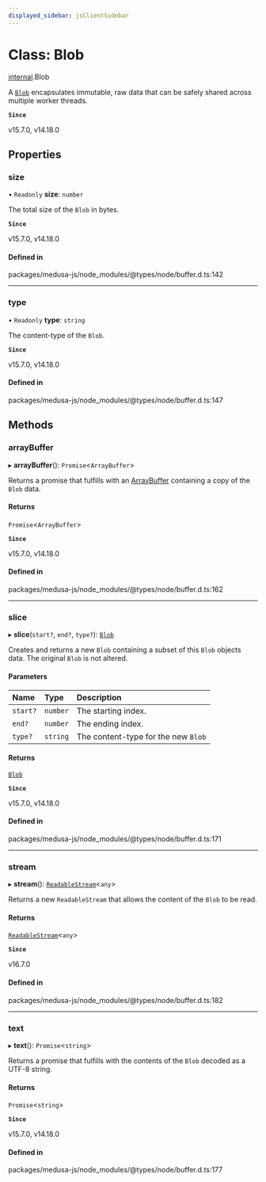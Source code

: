 ```yaml
---
displayed_sidebar: jsClientSidebar
---
```


# Class: Blob

[internal](../modules/internal-8.md).Blob

A [`Blob`](https://developer.mozilla.org/en-US/docs/Web/API/Blob) encapsulates immutable, raw data that can be safely shared across
multiple worker threads.

**`Since`**

v15.7.0, v14.18.0

## Properties

### size

• `Readonly` **size**: `number`

The total size of the `Blob` in bytes.

**`Since`**

v15.7.0, v14.18.0

#### Defined in

packages/medusa-js/node_modules/@types/node/buffer.d.ts:142

___

### type

• `Readonly` **type**: `string`

The content-type of the `Blob`.

**`Since`**

v15.7.0, v14.18.0

#### Defined in

packages/medusa-js/node_modules/@types/node/buffer.d.ts:147

## Methods

### arrayBuffer

▸ **arrayBuffer**(): `Promise`<`ArrayBuffer`\>

Returns a promise that fulfills with an [ArrayBuffer](https://developer.mozilla.org/en-US/docs/Web/JavaScript/Reference/Global_Objects/ArrayBuffer) containing a copy of
the `Blob` data.

#### Returns

`Promise`<`ArrayBuffer`\>

**`Since`**

v15.7.0, v14.18.0

#### Defined in

packages/medusa-js/node_modules/@types/node/buffer.d.ts:162

___

### slice

▸ **slice**(`start?`, `end?`, `type?`): [`Blob`](internal-8.Blob.md)

Creates and returns a new `Blob` containing a subset of this `Blob` objects
data. The original `Blob` is not altered.

#### Parameters

| Name | Type | Description |
| :------ | :------ | :------ |
| `start?` | `number` | The starting index. |
| `end?` | `number` | The ending index. |
| `type?` | `string` | The content-type for the new `Blob` |

#### Returns

[`Blob`](internal-8.Blob.md)

**`Since`**

v15.7.0, v14.18.0

#### Defined in

packages/medusa-js/node_modules/@types/node/buffer.d.ts:171

___

### stream

▸ **stream**(): [`ReadableStream`](../modules/internal-8.md#readablestream)<`any`\>

Returns a new `ReadableStream` that allows the content of the `Blob` to be read.

#### Returns

[`ReadableStream`](../modules/internal-8.md#readablestream)<`any`\>

**`Since`**

v16.7.0

#### Defined in

packages/medusa-js/node_modules/@types/node/buffer.d.ts:182

___

### text

▸ **text**(): `Promise`<`string`\>

Returns a promise that fulfills with the contents of the `Blob` decoded as a
UTF-8 string.

#### Returns

`Promise`<`string`\>

**`Since`**

v15.7.0, v14.18.0

#### Defined in

packages/medusa-js/node_modules/@types/node/buffer.d.ts:177

